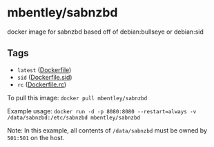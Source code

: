 # mbentley/sabnzbd

docker image for sabnzbd
based off of debian:bullseye or debian:sid

## Tags

* `latest` ([Dockerfile](./Dockerfile))
* `sid` ([Dockerfile.sid](./Dockerfile.sid))
* `rc` ([Dockerfile.rc](./Dockerfile.rc))

To pull this image:
`docker pull mbentley/sabnzbd`

Example usage:
`docker run -d -p 8080:8080 --restart=always -v /data/sabnzbd:/etc/sabnzbd mbentley/sabnzbd`

Note: In this example, all contents of `/data/sabnzbd` must be owned by `501:501` on the host.
